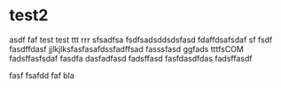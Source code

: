 test2
=====
asdf
faf
test
test
ttt
rrr
sfsadfsa
fsdfsadsddsdsfasd
fdaffdsafsdaf
sf
fsdf
fasdffdasf
jjlkjlksfasfasafdssfadffsad
fasssfasd
ggfads
tttfsCOM
fadsffasfsdaf
fasdfa
dasfadfasd
fadsffasd
fasfdasdfdas
fadsffasdf

fasf
fsafdd
faf
bla
